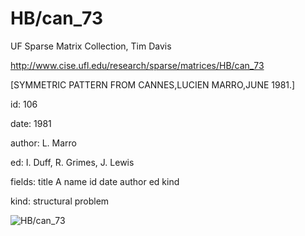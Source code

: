 # HB/can_73

 UF Sparse Matrix Collection, Tim Davis

 http://www.cise.ufl.edu/research/sparse/matrices/HB/can_73

 [SYMMETRIC PATTERN FROM CANNES,LUCIEN MARRO,JUNE 1981.]

 id: 106

 date: 1981

 author: L. Marro

 ed: I. Duff, R. Grimes, J. Lewis

 fields: title A name id date author ed kind

 kind: structural problem

![HB/can_73](http://yifanhu.net/GALLERY/GRAPHS/GIF_SMALL/HB@can_73.gif)
